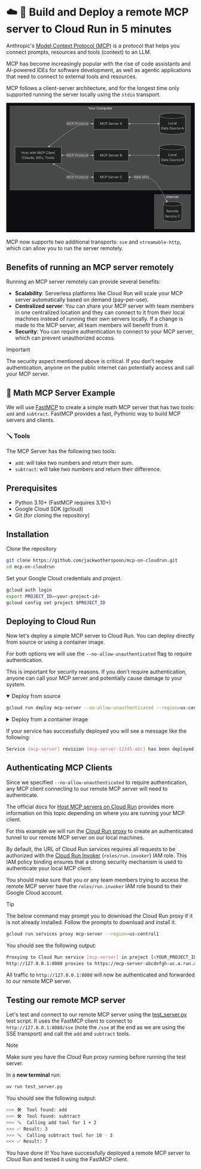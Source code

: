# ☁️ 🚀 Build and Deploy a remote MCP server to Cloud Run in 5 minutes

Anthropic's [Model Context Protocol (MCP)](https://modelcontextprotocol.io/introduction)
is a protocol that helps you connect prompts, resources and tools (context) to an LLM.

MCP has become increasingly popular with the rise of code assistants and
AI-powered IDEs for software development, as well as agentic applications that
need to connect to external tools and resources.

MCP follows a client-server architecture, and for the longest time only
supported running the server locally using the `stdio` transport.

![client-server architecture](images/mcp-client-server.png)

MCP now supports two additional transports: `sse` and `streamable-http`,
which can allow you to run the server remotely.

## Benefits of running an MCP server remotely

Running an MCP server remotely can provide several benefits:

- **Scalability**: Serverless platforms like Cloud Run will scale your MCP
server automatically based on demand (pay-per-use).
- **Centralized server**: You can share your MCP server with team members
in one centralized location and they can connect to it from their local
machines instead of running their own servers locally. If a change is made to
the MCP server, all team members will benefit from it.
- **Security**: You can require authentication to connect to your MCP server,
which can prevent unauthorized access.

> [!IMPORTANT]
> The security aspect mentioned above is critical. If you don't require
authentication, anyone on the public internet can potentially access and
call your MCP server.

## 🔢 Math MCP Server Example

We will use [FastMCP](https://gofastmcp.com/getting-started/welcome) to create
a simple math MCP server that has two tools: `add` and `subtract`. FastMCP
provides a fast, Pythonic way to build MCP servers and clients.

### 🪛 Tools

The MCP Server has the following two tools:

* `add`: will take two numbers and return their sum.
* `subtract`: will take two numbers and return their difference.


## Prerequisites

- Python 3.10+ (FastMCP requires 3.10+)
- Google Cloud SDK (gcloud)
- Git (for cloning the repository)

## Installation

Clone the repository

```bash
git clone https://github.com/jackwotherspoon/mcp-on-cloudrun.git
cd mcp-on-cloudrun
```

Set your Google Cloud credentials and project.

```bash
gcloud auth login
export PROJECT_ID=<your-project-id>
gcloud config set project $PROJECT_ID
```

## Deploying to Cloud Run

Now let's deploy a simple MCP server to Cloud Run. You can deploy directly from source or using a container image.

For both options we will use the `--no-allow-unauthenticated` flag to require authentication.

This is important for security reasons. If you don't require authentication, anyone can call your MCP server and potentially cause damage to your system.

<details open>
<summary>Deploy from source</summary>

```bash
gcloud run deploy mcp-server --no-allow-unauthenticated --region=us-central1 --source .
```

</details>

<details>
<summary>Deploy from a container image</summary>

Create an Artifact Registry repository to store the container image.

```bash
gcloud artifacts repositories create remote-mcp-servers \
  --repository-format=docker \
  --location=us-central1 \
  --description="Repository for remote MCP servers" \
  --project=$PROJECT_ID
```

Build the container image and push it to Artifact Registry with Cloud Build.

```bash
gcloud builds submit --region=us-central1 --tag us-central1-docker.pkg.dev/$PROJECT_ID/remote-mcp-servers/mcp-server:latest
```

Deploy the container image to Cloud Run.

```bash
gcloud run deploy mcp-server --no-allow-unauthenticated --region=us-central1 --image us-central1-docker.pkg.dev/$PROJECT_ID/remote-mcp-servers/mcp-server:latest
```

</details>

If your service has successfully deployed you will see a message like the following:

```bash
Service [mcp-server] revision [mcp-server-12345-abc] has been deployed and is serving 100 percent of traffic.
```

## Authenticating MCP Clients

Since we specified `--no-allow-unauthenticated` to require authentication, any
MCP client connecting to our remote MCP server will need to authenticate.

The official docs for [Host MCP servers on Cloud Run](https://cloud.google.com/run/docs/host-mcp-servers#authenticate_mcp_clients)
provides more information on this topic depending on where you are running your MCP client.

For this example we will run the [Cloud Run proxy](https://cloud.google.com/sdk/gcloud/reference/run/services/proxy)
to create an authenticated tunnel to our remote MCP server on our local machines.

By default, the URL of Cloud Run services requires all requests to be
authorized with the [Cloud Run Invoker](https://cloud.google.com/run/docs/securing/managing-access#invoker)
(`roles/run.invoker`) IAM role. This IAM policy binding ensures that a
strong security mechanism is used to authenticate your local MCP client.

You should make sure that you or any team members trying to access the remote
MCP server have the `roles/run.invoker` IAM role bound to their Google Cloud
account.


> [!TIP] 
> The below command may prompt you to download the Cloud Run proxy if it is
> not already installed. Follow the prompts to download and install it.

```bash
gcloud run services proxy mcp-server --region=us-central1
```

You should see the following output:

```bash
Proxying to Cloud Run service [mcp-server] in project [<YOUR_PROJECT_ID>] region [us-central1]
http://127.0.0.1:8080 proxies to https://mcp-server-abcdefgh-uc.a.run.app
```

All traffic to `http://127.0.0.1:8080` will now be authenticated and forwarded to
our remote MCP server.

## Testing our remote MCP server

Let's test and connect to our remote MCP server using the
[test_server.py](test_server.py) test script. It uses the FastMCP client to
connect to `http://127.0.0.1:8080/sse` (note the `/sse` at the end as we
are using the SSE transport) and call the `add` and `subtract` tools.

> [!NOTE]
> Make sure you have the Cloud Run proxy running before running the test server.

In a **new terminal** run:

```bash
uv run test_server.py
```

You should see the following output:

```bash
>>> 🛠️  Tool found: add
>>> 🛠️  Tool found: subtract
>>> 🪛  Calling add tool for 1 + 2
<<< ✅ Result: 3
>>> 🪛  Calling subtract tool for 10 - 3
<<< ✅ Result: 7
```

You have done it! You have successfully deployed a remote MCP server to Cloud
Run and tested it using the FastMCP client.
